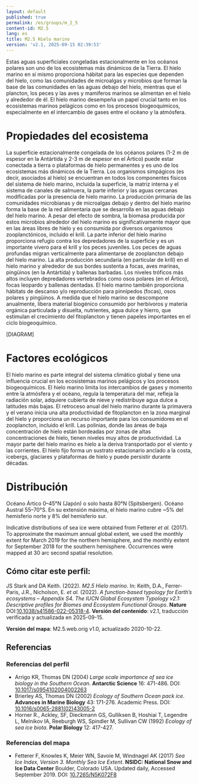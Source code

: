 ```yaml
---
layout: default
published: true
permalink: /es/groups/m_2_5
content-id: M2.5
lang: es
title: M2.5 Hielo marino
version: 'v2.1, 2025-09-15 02:39:53'
---
```


Estas aguas superficiales congeladas estacionalmente en los océanos polares son uno de los ecosistemas más dinámicos de la Tierra. El hielo marino en sí mismo proporciona hábitat para las especies que dependen del hielo, como las comunidades de microalgas y microbios que forman la base de las comunidades en las aguas debajo del hielo, mientras que el plancton, los peces y las aves y mamíferos marinos se alimentan en el hielo y alrededor de él. El hielo marino desempeña un papel crucial tanto en los ecosistemas marinos pelágicos como en los procesos biogeoquímicos, especialmente en el intercambio de gases entre el océano y la atmósfera.

# Propiedades del ecosistema
 
La superficie estacionalmente congelada de los océanos polares (1-2 m de espesor en la Antártida y 2-3 m de espesor en el Ártico) puede estar conectada a tierra o plataformas de hielo permanentes y es uno de los ecosistemas más dinámicos de la Tierra. Los organismos simpágicos (es decir, asociados al hielo) se encuentran en todos los componentes físicos del sistema de hielo marino, incluida la superficie, la matriz interna y el sistema de canales de salmuera, la parte inferior y las aguas cercanas modificadas por la presencia de hielo marino. La producción primaria de las comunidades microbianas y de microalgas debajo y dentro del hielo marino forma la base de la red alimentaria que se desarrolla en las aguas debajo del hielo marino. A pesar del efecto de sombra, la biomasa producida por estos microbios alrededor del hielo marino es significativamente mayor que en las áreas libres de hielo y es consumida por diversos organismos zooplanctónicos, incluido el krill. La parte inferior del hielo marino proporciona refugio contra los depredadores de la superficie y es un importante vivero para el krill y los peces juveniles. Los peces de aguas profundas migran verticalmente para alimentarse de zooplancton debajo del hielo marino. La alta producción secundaria (en particular de krill) en el hielo marino y alrededor de sus bordes sustenta a focas, aves marinas, pingüinos (en la Antártida) y ballenas barbadas. Los niveles tróficos más altos incluyen depredadores vertebrados como osos polares (en el Ártico), focas leopardo y ballenas dentadas. El hielo marino también proporciona hábitats de descanso y/o reproducción para pinnípedos (focas), osos polares y pingüinos. A medida que el hielo marino se descompone anualmente, libera material biogénico consumido por herbívoros y materia orgánica particulada y disuelta, nutrientes, agua dulce y hierro, que estimulan el crecimiento del fitoplancton y tienen papeles importantes en el ciclo biogeoquímico.

[DIAGRAM]

# Factores ecológicos
 
El hielo marino es parte integral del sistema climático global y tiene una influencia crucial en los ecosistemas marinos pelágicos y los procesos biogeoquímicos. El hielo marino limita los intercambios de gases y momento entre la atmósfera y el océano, regula la temperatura del mar, refleja la radiación solar, adquiere cubierta de nieve y redistribuye agua dulce a latitudes más bajas. El retroceso anual del hielo marino durante la primavera y el verano inicia una alta productividad de fitoplancton en la zona marginal del hielo y proporciona un recurso importante para los consumidores en el zooplancton, incluido el krill. Las polinias, donde las áreas de baja concentración de hielo están bordeadas por zonas de altas concentraciones de hielo, tienen niveles muy altos de productividad. La mayor parte del hielo marino es hielo a la deriva transportado por el viento y las corrientes. El hielo fijo forma un sustrato estacionario anclado a la costa, icebergs, glaciares y plataformas de hielo y puede persistir durante décadas.
 
# Distribución
 
Océano Ártico 0–45°N (Japón) o solo hasta 80°N (Spitsbergen). Océano Austral 55–70°S. En su extensión máxima, el hielo marino cubre ~5% del hemisferio norte y 8% del hemisferio sur.

Indicative distributions of sea ice were obtained from Fetterer _et al._ (2017). To approximate the maximum annual global extent, we used the monthly extent for March 2019 for the northern hemisphere, and the monthly extent for September 2018 for the southern hemisphere. Occurrences were mapped at 30 arc second spatial resolution.

## Cómo citar este perfil:

JS Stark and DA Keith. (2022). *M2.5 Hielo marino*. In: Keith, D.A., Ferrer-Paris, J.R., Nicholson, E. *et al.* (2022). *A function-based typology for Earth’s ecosystems – Appendix S4. The IUCN Global Ecosystem Typology v2.1: Descriptive profiles for Biomes and Ecosystem Functional Groups*. **Nature** DOI:[10.1038/s41586-022-05318-4](https://doi.org/10.1038/s41586-022-05318-4).
**Versión del contenido**: v2.1, traducción verificada y actualizada en 2025-09-15.

**Versión del mapa**: M2.5.web.orig v1.0, actualizado 2020-10-22.

## Referencias

### Referencias del perfil
* Arrigo KR, Thomas DN  (2004) *Large scale importance of sea ice biology in the Southern Ocean*. **Antarctic Science** 16: 471-486. DOI: [10.1017/s0954102004002263](http://doi.org/10.1017/s0954102004002263)
* Brierley AS, Thomas DN  (2002) *Ecology of Southern Ocean pack ice*. **Advances in Marine Biology** 43: 171-276. Academic Press. DOI: [10.1016/s0065-2881(02)43005-2](http://doi.org/10.1016/s0065-2881(02)43005-2)
* Horner R., Ackley, SF, Dieckmann GS, Gulliksen B, Hoshiai T, Legendre L, Melnikov IA, Reeburgh WS, Spindler M, Sullivan CW (1992) *Ecology of sea ice biota*. **Polar Biology** 12: 417-427.

### Referencias del mapa
* Fetterer F, Knowles K, Meier WN, Savoie M, Windnagel AK  (2017) *Sea Ice Index, Version 3. Monthly Sea Ice Extent*. **NSIDC: National Snow and Ice Data Center** Boulder, Colorado USA. Updated daily, Accessed September 2019. DOI: [10.7265/N5K072F8](http://doi.org/10.7265/N5K072F8)
